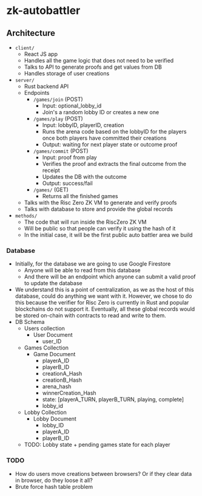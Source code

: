 # zk-autobattler

## Architecture
- `client/`
    - React JS app
    - Handles all the game logic that does not need to be verified
    - Talks to API to generate proofs and get values from DB
    - Handles storage of user creations
- `server/`
    - Rust backend API
    - Endpoints
        - `/games/join` (POST)
            - Input: optional_lobby_id
            - Join's a random lobby ID or creates a new one
        - `/games/play` (POST)
            - Input: lobbyID, playerID, creation
            - Runs the arena code based on the lobbyID for the players once both players have committed their creations
            - Output: waiting for next player state or outcome proof
        - `/games/commit` (POST)
            - Input: proof from play
            - Verifies the proof and extracts the final outcome from the receipt
            - Updates the DB with the outcome
            - Output: success/fail
        - `/games/` (GET)
            - Returns all the finished games
    - Talks with the Risc Zero ZK VM to generate and verify proofs
    - Talks with database to store and provide the global records
- `methods/`
    - The code that will run inside the RiscZero ZK VM
    - Will be public so that people can verify it using the hash of it
    - In the initial case, it will be the first public auto battler area we build

### Database
- Initially, for the database we are going to use Google Firestore
    - Anyone will be able to read from this database
    - And there will be an endpoint which anyone can submit a valid proof to update the database
- We understand this is a point of centralization, as we as the host of this database, could do anything we want with it. However, we chose to do this because the verifier for Risc Zero is currently in Rust and popular blockchains do not support it. Eventually, all these global records would be stored on-chain with contracts to read and write to them.
- DB Schema
    - Users collection
        - User Document
            - user_ID
    - Games Collection
        - Game Document
            - playerA_ID
            - playerB_ID
            - creationA_Hash
            - creationB_Hash
            - arena_hash
            - winnerCreation_Hash
            - state: [playerA_TURN, playerB_TURN, playing, complete]
            - lobby_id
    - Lobby Collection
        - Lobby Document
            - lobby_ID
            - playerA_ID
            - playerB_ID
    - TODO: Lobby state + pending games state for each player


### TODO
- How do users move creations between browsers? Or if they clear data in browser, do they loose it all?
- Brute force hash table problem